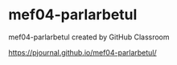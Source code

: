 # mef04-parlarbetul
mef04-parlarbetul created by GitHub Classroom

https://pjournal.github.io/mef04-parlarbetul/
